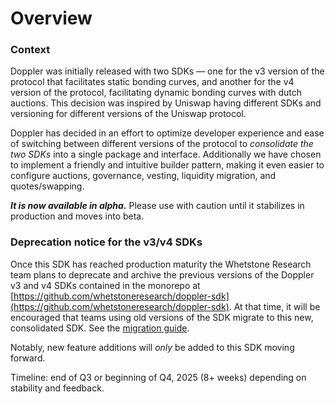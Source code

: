 # Overview

### Context

Doppler was initially released with two SDKs — one for the v3 version of the protocol that facilitates static bonding curves, and another for the v4 version of the protocol, facilitating dynamic bonding curves with dutch auctions. This decision was inspired by Uniswap having different SDKs and versioning for different versions of the Uniswap protocol.&#x20;

Doppler has decided in an effort to optimize developer experience and ease of switching between different versions of the protocol to _consolidate the two SDKs_ into a single package and interface. Additionally we have chosen to implement a friendly and intuitive builder pattern, making it even easier to configure auctions, governance, vesting, liquidity migration, and quotes/swapping.&#x20;

_**It is now available in alpha.**_ Please use with caution until it stabilizes in production and moves into beta.

### Deprecation notice for the v3/v4 SDKs

Once this SDK has reached production maturity the Whetstone Research team plans to deprecate and archive the previous versions of the Doppler v3 and v4 SDKs contained in the monorepo at [https://github.com/whetstoneresearch/doppler-sdk](https://github.com/whetstoneresearch/doppler-sdk). At that time, it will be encouraged that teams using old versions of the SDK migrate to this new, consolidated SDK. See the [migration guide](sdk-migration-guide.md).

Notably, new feature additions will _only_ be added to this SDK moving forward.&#x20;

Timeline: end of Q3 or beginning of Q4, 2025 (8+ weeks) depending on stability and feedback.
